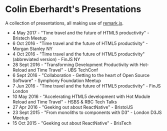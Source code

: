 # Colin Eberhardt's Presentations

A collection of presentations, all making use of [remark.js](https://remarkjs.com/#1).

 - 4 May 2017 - "Time travel and the future of HTML5 productivity" - Bristech Meetup
 - 6 Oct 2016 - "Time travel and the future of HTML5 productivity" - Morgan Stanley NY
 - 4 Oct 2016 - "Time travel and the future of HTML5 productivity" (abbreviated version) - FinJS NY
 - 28 Sept 2016 - "Transforming Development Productivity with Hot-Reload and Time Travel" - UBS TechConf
 - 6 Sept 2016 - "Collaboration - Getting to the heart of Open Source Software" - Symphony Foundation Meetup
 - 7 Jun 2016 - "Time travel and the future of HTML5 productivity" - FinJS London
 - 10 May 2016 - "Accelerating HTML5 development with Hot Module Reload and Time Travel" - HSBS & RBC Tech Talks
 - 27 Apr 2016 - "Geeking out about ReactNative" - BristolJS
 - 23 Sept 2015 - "From monoliths to components with D3" - London D3JS Meetup
 - 15 Oct 2015 - "Geeking out about ReactNative" - BrisTech
